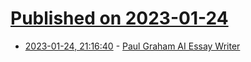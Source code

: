 # [Published on 2023-01-24](index.md)

* [2023-01-24, 21:16:40](https://news.ycombinator.com/item?id=34510536) - [Paul Graham AI Essay Writer](https://www.paulgrahamai.com/)
